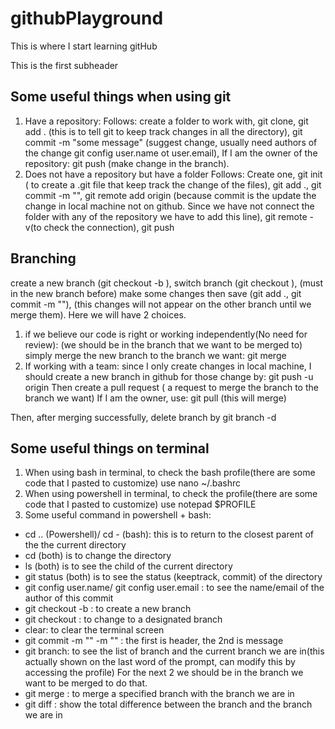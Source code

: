 # githubPlayground

This is where I start learning gitHub

This is the first subheader 
## Some useful things when using git

1) Have a repository: 
Follows: create a folder to work with, git clone, git add . (this is to tell git to keep track changes in all the directory), git commit -m "some message" (suggest change, usually need authors of the change git config user.name ot user.email), If I am the owner of the repository: git push (make change in the branch). 
2) Does not have a repository but have a folder
Follows: Create one, git init ( to create a .git file that keep track the change of the files), git add ., git commit -m "", git remote add origin <URL of the repository> (because commit is the update the change in local machine not on github. Since we have not connect the folder with any of the repository we have to add this line), git remote -v(to check the connection), git push


## Branching
create a new branch (git checkout -b <branch name>), switch branch (git checkout <branch name>), (must in the new branch before) make some changes then save (git add ., git commit -m ""), (this changes will not appear on the other branch until we merge them).
Here we will have 2 choices.
1) if we believe our code is right or working independently(No need for review): (we should be in the branch that we want to be merged to) simply merge the new branch to the branch we want: 
git merge <branch name>
2) If working with a team: since I only create changes in local machine, I should create a new branch in github for those change by: git push -u origin <branch name> 
Then create a pull request ( a request to merge the branch to the branch we want)
If I am the owner, use: git pull (this will merge)

Then, after merging successfully, delete branch by git branch -d <branch name>

## Some useful things on terminal
1) When using bash in terminal, to check the bash profile(there are some code that I pasted to customize) use 
nano ~/.bashrc
2) When using powershell in terminal, to check the profile(there are some code that I pasted to customize) use
notepad $PROFILE
3) Some useful command in powershell + bash:
 - cd .. (Powershell)/ cd - (bash): this is to return to the closest parent of the the current directory
 - cd <name> (both) is to change the directory 
 - ls (both) is to see the child of the current directory
 - git status (both) is to see the status (keeptrack, commit) of the directory
 - git config user.name/ git config user.email : to see the name/email of the author of this commit 
 - git checkout -b <name>: to create a new branch
 - git checkout <name>: to change to a designated branch
 - clear: to clear the terminal screen
 - git commit -m "" -m "" : the first is header, the 2nd is message
 - git branch: to see the list of branch and the current branch we are in(this actually shown on the last word of the prompt, can modify this by accessing the profile)
 For the next 2 we should be in the branch we want to be merged to do that.
 - git merge <branch name>: to merge a specified branch with the branch we are in 
 - git diff <branch name>: show the total difference between the branch and the branch we are in



